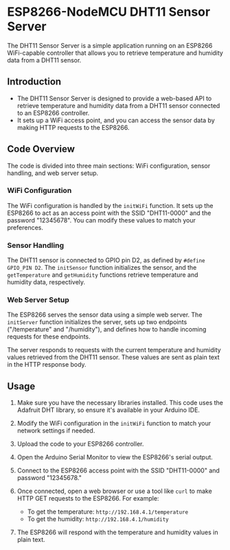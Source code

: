 # ESP8266-NodeMCU DHT11 Sensor Server

The DHT11 Sensor Server is a simple application running on an ESP8266 WiFi-capable controller that allows you to retrieve temperature and humidity data from a DHT11 sensor.

## Introduction

- The DHT11 Sensor Server is designed to provide a web-based API to retrieve temperature and humidity data from a DHT11 sensor connected to an ESP8266 controller. 
- It sets up a WiFi access point, and you can access the sensor data by making HTTP requests to the ESP8266.

## Code Overview

The code is divided into three main sections: WiFi configuration, sensor handling, and web server setup.

### WiFi Configuration

The WiFi configuration is handled by the `initWiFi` function. It sets up the ESP8266 to act as an access point with the SSID "DHT11-0000" and the password "12345678". You can modify these values to match your preferences.

### Sensor Handling

The DHT11 sensor is connected to GPIO pin D2, as defined by `#define GPIO_PIN D2`. The `initSensor` function initializes the sensor, and the `getTemperature` and `getHumidity` functions retrieve temperature and humidity data, respectively.

### Web Server Setup

The ESP8266 serves the sensor data using a simple web server. The `initServer` function initializes the server, sets up two endpoints ("/temperature" and "/humidity"), and defines how to handle incoming requests for these endpoints.

The server responds to requests with the current temperature and humidity values retrieved from the DHT11 sensor. These values are sent as plain text in the HTTP response body.

## Usage

1. Make sure you have the necessary libraries installed. This code uses the Adafruit DHT library, so ensure it's available in your Arduino IDE.

2. Modify the WiFi configuration in the `initWiFi` function to match your network settings if needed.

3. Upload the code to your ESP8266 controller.

4. Open the Arduino Serial Monitor to view the ESP8266's serial output.

5. Connect to the ESP8266 access point with the SSID "DHT11-0000" and password "12345678."

6. Once connected, open a web browser or use a tool like `curl` to make HTTP GET requests to the ESP8266. For example:
   - To get the temperature: `http://192.168.4.1/temperature`
   - To get the humidity: `http://192.168.4.1/humidity`

7. The ESP8266 will respond with the temperature and humidity values in plain text.
